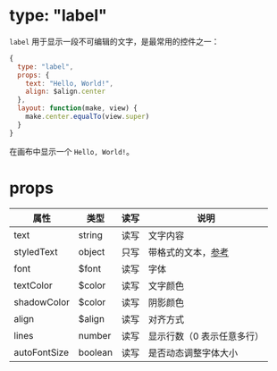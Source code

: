 # type: "label"

`label` 用于显示一段不可编辑的文字，是最常用的控件之一：

```js
{
  type: "label",
  props: {
    text: "Hello, World!",
    align: $align.center
  },
  layout: function(make, view) {
    make.center.equalTo(view.super)
  }
}
```

在画布中显示一个 `Hello, World!`。

# props

属性 | 类型 | 读写 | 说明
---|---|---|---
text | string | 读写 | 文字内容
styledText | object | 只写 | 带格式的文本，[参考](component/text.md?id=styledtext)
font | $font | 读写 | 字体
textColor | $color | 读写 | 文字颜色
shadowColor | $color | 读写 | 阴影颜色
align | $align | 读写 | 对齐方式
lines | number | 读写 | 显示行数（0 表示任意多行）
autoFontSize | boolean | 读写 | 是否动态调整字体大小
